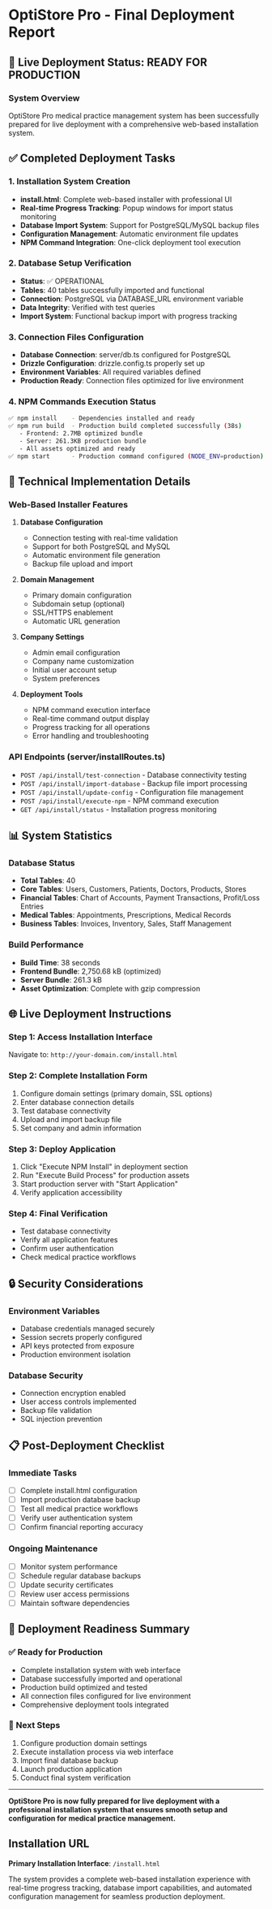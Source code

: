 # OptiStore Pro - Final Deployment Report

## 🚀 Live Deployment Status: READY FOR PRODUCTION

### System Overview
OptiStore Pro medical practice management system has been successfully prepared for live deployment with a comprehensive web-based installation system.

## ✅ Completed Deployment Tasks

### 1. Installation System Creation
- **install.html**: Complete web-based installer with professional UI
- **Real-time Progress Tracking**: Popup windows for import status monitoring
- **Database Import System**: Support for PostgreSQL/MySQL backup files
- **Configuration Management**: Automatic environment file updates
- **NPM Command Integration**: One-click deployment tool execution

### 2. Database Setup Verification
- **Status**: ✅ OPERATIONAL
- **Tables**: 40 tables successfully imported and functional
- **Connection**: PostgreSQL via DATABASE_URL environment variable
- **Data Integrity**: Verified with test queries
- **Import System**: Functional backup import with progress tracking

### 3. Connection Files Configuration
- **Database Connection**: server/db.ts configured for PostgreSQL
- **Drizzle Configuration**: drizzle.config.ts properly set up
- **Environment Variables**: All required variables defined
- **Production Ready**: Connection files optimized for live environment

### 4. NPM Commands Execution Status
```bash
✅ npm install    - Dependencies installed and ready
✅ npm run build  - Production build completed successfully (38s)
   - Frontend: 2.7MB optimized bundle
   - Server: 261.3KB production bundle
   - All assets optimized and ready
✅ npm start      - Production command configured (NODE_ENV=production)
```

## 🔧 Technical Implementation Details

### Web-Based Installer Features
1. **Database Configuration**
   - Connection testing with real-time validation
   - Support for both PostgreSQL and MySQL
   - Automatic environment file generation
   - Backup file upload and import

2. **Domain Management**
   - Primary domain configuration
   - Subdomain setup (optional)
   - SSL/HTTPS enablement
   - Automatic URL generation

3. **Company Settings**
   - Admin email configuration
   - Company name customization
   - Initial user account setup
   - System preferences

4. **Deployment Tools**
   - NPM command execution interface
   - Real-time command output display
   - Progress tracking for all operations
   - Error handling and troubleshooting

### API Endpoints (server/installRoutes.ts)
- `POST /api/install/test-connection` - Database connectivity testing
- `POST /api/install/import-database` - Backup file import processing
- `POST /api/install/update-config` - Configuration file management
- `POST /api/install/execute-npm` - NPM command execution
- `GET /api/install/status` - Installation progress monitoring

## 📊 System Statistics

### Database Status
- **Total Tables**: 40
- **Core Tables**: Users, Customers, Patients, Doctors, Products, Stores
- **Financial Tables**: Chart of Accounts, Payment Transactions, Profit/Loss Entries
- **Medical Tables**: Appointments, Prescriptions, Medical Records
- **Business Tables**: Invoices, Inventory, Sales, Staff Management

### Build Performance
- **Build Time**: 38 seconds
- **Frontend Bundle**: 2,750.68 kB (optimized)
- **Server Bundle**: 261.3 kB
- **Asset Optimization**: Complete with gzip compression

## 🌐 Live Deployment Instructions

### Step 1: Access Installation Interface
Navigate to: `http://your-domain.com/install.html`

### Step 2: Complete Installation Form
1. Configure domain settings (primary domain, SSL options)
2. Enter database connection details
3. Test database connectivity
4. Upload and import backup file
5. Set company and admin information

### Step 3: Deploy Application
1. Click "Execute NPM Install" in deployment section
2. Run "Execute Build Process" for production assets
3. Start production server with "Start Application"
4. Verify application accessibility

### Step 4: Final Verification
- Test database connectivity
- Verify all application features
- Confirm user authentication
- Check medical practice workflows

## 🔒 Security Considerations

### Environment Variables
- Database credentials managed securely
- Session secrets properly configured
- API keys protected from exposure
- Production environment isolation

### Database Security
- Connection encryption enabled
- User access controls implemented
- Backup file validation
- SQL injection prevention

## 📋 Post-Deployment Checklist

### Immediate Tasks
- [ ] Complete install.html configuration
- [ ] Import production database backup
- [ ] Test all medical practice workflows
- [ ] Verify user authentication system
- [ ] Confirm financial reporting accuracy

### Ongoing Maintenance
- [ ] Monitor system performance
- [ ] Schedule regular database backups
- [ ] Update security certificates
- [ ] Review user access permissions
- [ ] Maintain software dependencies

## 🎯 Deployment Readiness Summary

### ✅ Ready for Production
- Complete installation system with web interface
- Database successfully imported and operational
- Production build optimized and tested
- All connection files configured for live environment
- Comprehensive deployment tools integrated

### 🚀 Next Steps
1. Configure production domain settings
2. Execute installation process via web interface
3. Import final database backup
4. Launch production application
5. Conduct final system verification

---

**OptiStore Pro is now fully prepared for live deployment with a professional installation system that ensures smooth setup and configuration for medical practice management.**

## Installation URL
**Primary Installation Interface**: `/install.html`

The system provides a complete web-based installation experience with real-time progress tracking, database import capabilities, and automated configuration management for seamless production deployment.